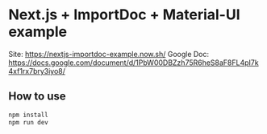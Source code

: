 # Next.js + ImportDoc + Material-UI example

Site: https://nextjs-importdoc-example.now.sh/
Google Doc: https://docs.google.com/document/d/1PbW00DBZzh75R6heS8aF8FL4pI7k4xf1rx7bry3iyo8/

## How to use

```sh
npm install
npm run dev
```
